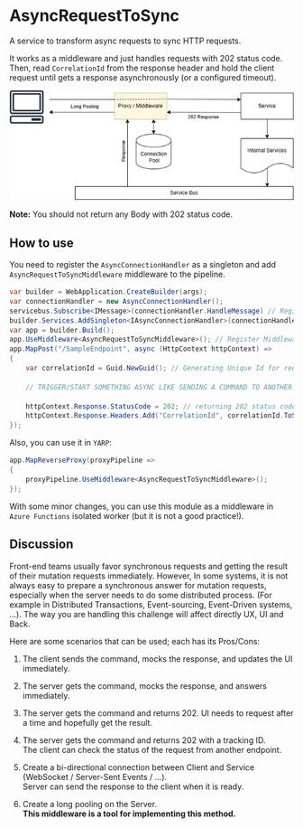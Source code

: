 # AsyncRequestToSync
A service to transform async requests to sync HTTP requests.

It works as a middleware and just handles requests with 202 status code.
Then, read ``CorrelationId`` from the response header and hold the client request until gets a response asynchronously (or a configured timeout).

![Diagram](docs/images/diagram.jpg)

**Note:** You should not return any Body with 202 status code.

## How to use
You need to register the ``AsyncConnectionHandler`` as a singleton and add ``AsyncRequestToSyncMiddleware`` middleware to the pipeline.

```C#
var builder = WebApplication.CreateBuilder(args);
var connectionHandler = new AsyncConnectionHandler();
servicebus.Subscribe<IMessage>(connectionHandler.HandleMessage) // Register HandleMessage
builder.Services.AddSingleton<IAsyncConnectionHandler>(connectionHandler); // add as singleton
var app = builder.Build();
app.UseMiddleware<AsyncRequestToSyncMiddleware>(); // Register Middleware
app.MapPost("/SampleEndpoint", async (HttpContext httpContext) =>
{
    var correlationId = Guid.NewGuid(); // Generating Unique Id for request

    // TRIGGER/START SOMETHING ASYNC LIKE SENDING A COMMAND TO ANOTHER SERVICE

    httpContext.Response.StatusCode = 202; // returning 202 status code
    httpContext.Response.Headers.Add("CorrelationId", correlationId.ToString("N")); // returnig CorrelationId as header (DO NOT RETURN BODY)
});
```

Also, you can use it in ``YARP``:
```C#
app.MapReverseProxy(proxyPipeline =>
{
    proxyPipeline.UseMiddleware<AsyncRequestToSyncMiddleware>();
});
```

With some minor changes, you can use this module as a middleware in ``Azure Functions`` isolated worker (but it is not a good practice!).

## Discussion
Front-end teams usually favor synchronous requests and getting the result of their mutation requests immediately.
However, In some systems, it is not always easy to prepare a synchronous answer for mutation requests, especially when the server needs to do some distributed process.
(For example in Distributed Transactions, Event-sourcing, Event-Driven systems, ...).
The way you are handling this challenge will affect directly UX, UI and Back.

Here are some scenarios that can be used; each has its Pros/Cons:

1. The client sends the command, mocks the response, and updates the UI immediately.

2. The server gets the command, mocks the response, and answers immediately.

3. The server gets the command and returns 202. UI needs to request after a time and hopefully get the result.

4. The server gets the command and returns 202 with a tracking ID.<br />
The client can check the status of the request from another endpoint.

5. Create a bi-directional connection between Client and Service (WebSocket / Server-Sent Events / ...).<br />
Server can send the response to the client when it is ready.

6. Create a long pooling on the Server.<br />
**This middleware is a tool for implementing this method.**